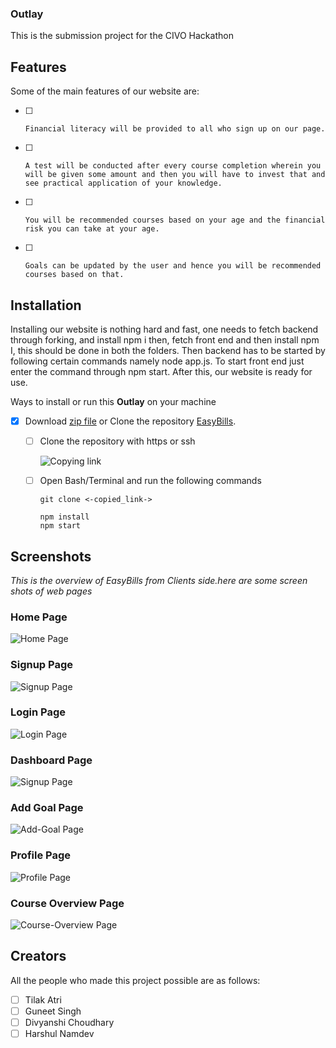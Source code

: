 ### Outlay
This is the submission project for the CIVO Hackathon 

## Features
Some of the main features of our website are:
  - [ ] 	Financial literacy will be provided to all who sign up on our page.
  - [ ] 	A test will be conducted after every course completion wherein you will be given some amount and then you will have to invest that and see practical application of your knowledge.
  - [ ] 	You will be recommended courses based on your age and the financial risk you can take at your age.
  - [ ] 	Goals can be updated by the user and hence you will be recommended courses based on that.


## Installation

Installing our website is nothing hard and fast, one needs to fetch backend through forking, and install npm i then, fetch front end and then install npm I, this should be done in both the folders. Then backend has to be started by following certain commands namely node app.js. To start front end just enter the command through npm start. After this, our website is ready for use.

Ways to install or run this **Outlay** on your
machine 

- [x] Download [zip file](https://github.com/Guneetsinghtuli/Outlay.git) or Clone the repository [EasyBills](https://github.com/Guneetsinghtuli/Outlay.git). 

  - [ ] Clone the repository with https or ssh
    
    ![Copying link](public/linkcopy.png)

  - [ ] Open Bash/Terminal and run the following  commands

        
        git clone <-copied_link->
        
        npm install
        npm start


## Screenshots

_This is the overview of EasyBills from Clients side.here are some screen shots of web pages_

### Home Page

 ![Home Page](public/home-page.png)

### Signup Page

 ![Signup Page](public/Signup-page.png)

### Login Page

 ![Login Page](public/Login-page.png)

 ### Dashboard Page

 ![Signup Page](public/Signup-page.png)

  ### Add Goal Page

 ![Add-Goal Page](public/Add-goal-page.png)


  ### Profile Page

 ![Profile Page](public/Profile-page.png)

 
  ### Course Overview Page

 ![Course-Overview Page](public/Course-Overview.png)


## Creators

All the people who made this project possible are as follows:
  - [ ]	Tilak Atri
  - [ ]	Guneet Singh
  - [ ]	Divyanshi Choudhary
  - [ ]	Harshul Namdev